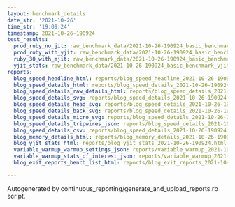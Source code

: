 ```yaml
---
layout: benchmark_details
date_str: '2021-10-26'
time_str: '19:09:24'
timestamp: 2021-10-26-190924
test_results:
  prod_ruby_no_jit: raw_benchmark_data/2021-10-26-190924_basic_benchmark_prod_ruby_no_jit.json
  prod_ruby_with_yjit: raw_benchmark_data/2021-10-26-190924_basic_benchmark_prod_ruby_with_yjit.json
  ruby_30_with_mjit: raw_benchmark_data/2021-10-26-190924_basic_benchmark_ruby_30_with_mjit.json
  yjit_stats: raw_benchmark_data/2021-10-26-190924_basic_benchmark_yjit_stats.json
reports:
  blog_speed_headline_html: reports/blog_speed_headline_2021-10-26-190924.html
  blog_speed_details_html: reports/blog_speed_details_2021-10-26-190924.html
  blog_speed_details_raw_details_html: reports/blog_speed_details_2021-10-26-190924.raw_details.html
  blog_speed_details_svg: reports/blog_speed_details_2021-10-26-190924.svg
  blog_speed_details_head_svg: reports/blog_speed_details_2021-10-26-190924.head.svg
  blog_speed_details_back_svg: reports/blog_speed_details_2021-10-26-190924.back.svg
  blog_speed_details_micro_svg: reports/blog_speed_details_2021-10-26-190924.micro.svg
  blog_speed_details_tripwires_json: reports/blog_speed_details_2021-10-26-190924.tripwires.json
  blog_speed_details_csv: reports/blog_speed_details_2021-10-26-190924.csv
  blog_memory_details_html: reports/blog_memory_details_2021-10-26-190924.html
  blog_yjit_stats_html: reports/blog_yjit_stats_2021-10-26-190924.html
  variable_warmup_warmup_settings_json: reports/variable_warmup_2021-10-26-190924.warmup_settings.json
  variable_warmup_stats_of_interest_json: reports/variable_warmup_2021-10-26-190924.stats_of_interest.json
  blog_exit_reports_bench_list_html: reports/blog_exit_reports_2021-10-26-190924.bench_list.html

---
```

Autogenerated by continuous_reporting/generate_and_upload_reports.rb script.
